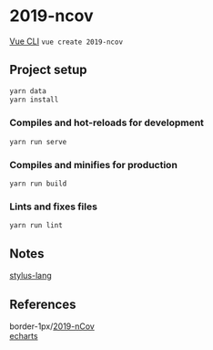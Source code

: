 # 2019-ncov

[Vue CLI](https://cli.vuejs.org/guide/creating-a-project.html)
`vue create 2019-ncov`

## Project setup

```s
yarn data
yarn install
```

### Compiles and hot-reloads for development
```
yarn run serve
```

### Compiles and minifies for production
```
yarn run build
```

### Lints and fixes files
```
yarn run lint
```

## Notes

[stylus-lang](http://stylus-lang.com/try.html)

## References

border-1px/[2019-nCov](https://github.com/border-1px/2019-nCov)  
[echarts](https://echarts.apache.org/zh/index.html)  

